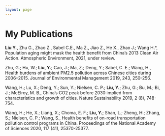 ```yaml
---
layout: page
---
```

# My Publications

**Liu Y.**, Zhu G., Zhao Z., Sabel C.E., Ma Z., Jiao Z., He X., Zhao J.; Wang H.*, Population aging might mask the health benefit from China’s 2013 Clean Air Action. Atmospheric Environment, 2021, under review.

Zhu, G.;  Hu, W.;  **Liu, Y.**;  Cao, J.;  Ma, Z.;  Deng, Y.;  Sabel, C. E.; Wang, H., Health burdens of ambient PM2.5 pollution across Chinese cities during 2006–2015. Journal of Environmental Management 2019, 243, 250-256.

Wang, H.;  Lu, X.;  Deng, Y.;  Sun, Y.;  Nielsen, C. P.;  **Liu, Y.**;  Zhu, G.;  Bu, M.;  Bi, J.; McElroy, M. B., China’s CO2 peak before 2030 implied from characteristics and growth of cities. Nature Sustainability 2019, 2 (8), 748-754.

Wang, H.;  He, X.;  Liang, X.;  Choma, E. F.;  **Liu, Y.**;  Shan, L.;  Zheng, H.;  Zhang, S.;  Nielsen, C. P.; Wang, S., Health benefits of on-road transportation pollution control programs in China. Proceedings of the National Academy of Sciences 2020, 117 (41), 25370-25377.
